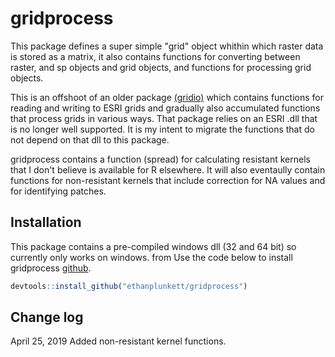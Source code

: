 # gridprocess

This package defines a super simple "grid" object whithin which raster data
is stored as a matrix, it also contains functions for converting between raster,
and sp objects and grid objects, and functions for processing grid objects. 

This is an offshoot of an older package [(gridio)](https://bitbucket.org/eplunkett/gridio/src/master/) which contains 
functions for  reading and writing to ESRI grids and gradually also 
accumulated functions that process grids in various ways.  That package relies 
on an ESRI .dll that is no longer well supported.  It is my intent to migrate
the functions that do not depend on that dll to this package.

gridprocess contains a function (spread) for calculating resistant kernels 
that I don't believe is available for R elsewhere.  It will also eventaully
contain functions for non-resistant kernels that include correction 
for NA values and for identifying patches.


## Installation

This package contains a pre-compiled windows dll (32 and 64 bit) so currently 
only works on windows. 
from
Use the code below to install gridprocess
 [github](https://github.com/ethanplunkett/gridprocess).
``` r
devtools::install_github("ethanplunkett/gridprocess")

```

## Change log
April 25, 2019   Added non-resistant kernel functions.
